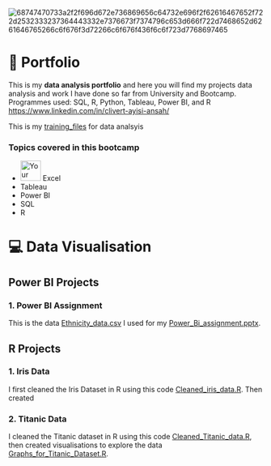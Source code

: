 ![68747470733a2f2f696d672e736869656c64732e696f2f62616467652f722d2532333237364443332e7376673f7374796c653d666f722d7468652d6261646765266c6f676f3d72266c6f676f436f6c6f723d7768697465](https://github.com/user-attachments/assets/2e4ff37d-e5d9-42a2-8ec4-6e11bfd4de67)   

# :memo: Portfolio
This is my **data analysis portfolio** and here you will find  my projects data analysis and work I have done so far from University and Bootcamp.
Programmes used: SQL, R, Python, Tableau, Power BI, and R
https://www.linkedin.com/in/clivert-ayisi-ansah/


This is my [training_files](./Training_files/) for data analsyis

### Topics covered in this bootcamp
- <img src="https://github.com/user-attachments/assets/3bad1f44-d2b5-42ff-a3c8-db2d8f495d0c" style="width: 40px; height: 40px;" alt="Your image description"> Excel
- Tableau
- Power BI
- SQL 
- R

# 💻 Data Visualisation 
## Power BI Projects
### 1. Power BI Assignment
This is the data [Ethnicity_data.csv](./Ethnicity_data.csv) I used for my [Power_Bi_assignment.pptx](./Power_Bi_Projects/Power_Bi_assignment.pptx).

## R Projects
### 1. Iris Data
I first cleaned the Iris Dataset in R using this code [Cleaned_iris_data.R](./R_Projects/Cleaned_iris_data.R). Then created 

### 2. Titanic Data
I cleaned the Titanic dataset in R using this code [Cleaned_Titanic_data.R](./R_Projects/Cleaned_Titanic_data.R), then created visualisations to explore the data [Graphs_for_Titanic_Dataset.R](./R_Projects/Graphs_for_Titanic_Dataset.R).
